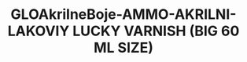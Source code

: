 ---
title: "GLOAkrilneBoje-AMMO-AKRILNI-LAKOVIY LUCKY VARNISH (BIG 60 ML SIZE)"
price: "670" 
desc: "Akrilni Lak"
img_path: "/assets/img/A.MIG-2053.jpg"
brand: AMMO
available: true
special_offer: false
new: false
soon: false
cat: "Akrilne-Boje"
subcat: "AB-AMMO"
subsubcat: "AkrilneBoje-AMMO-AKRILNI-LAKOVI"
sifra: "A.MIG-2053"
---